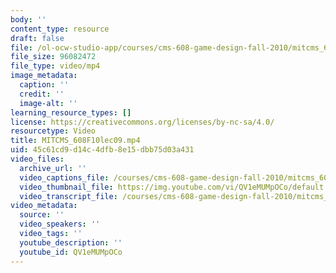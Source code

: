 ```yaml
---
body: ''
content_type: resource
draft: false
file: /ol-ocw-studio-app/courses/cms-608-game-design-fall-2010/mitcms_608f10lec09_360p_16_9.mp4
file_size: 96082472
file_type: video/mp4
image_metadata:
  caption: ''
  credit: ''
  image-alt: ''
learning_resource_types: []
license: https://creativecommons.org/licenses/by-nc-sa/4.0/
resourcetype: Video
title: MITCMS_608F10lec09.mp4
uid: 45c61cd9-d14c-4dfb-8e15-dbb75d03a431
video_files:
  archive_url: ''
  video_captions_file: /courses/cms-608-game-design-fall-2010/mitcms_608f10lec09_captions.vtt
  video_thumbnail_file: https://img.youtube.com/vi/QV1eMUMpOCo/default.jpg
  video_transcript_file: /courses/cms-608-game-design-fall-2010/mitcms_608f10lec09_transcript.pdf
video_metadata:
  source: ''
  video_speakers: ''
  video_tags: ''
  youtube_description: ''
  youtube_id: QV1eMUMpOCo
---
```

